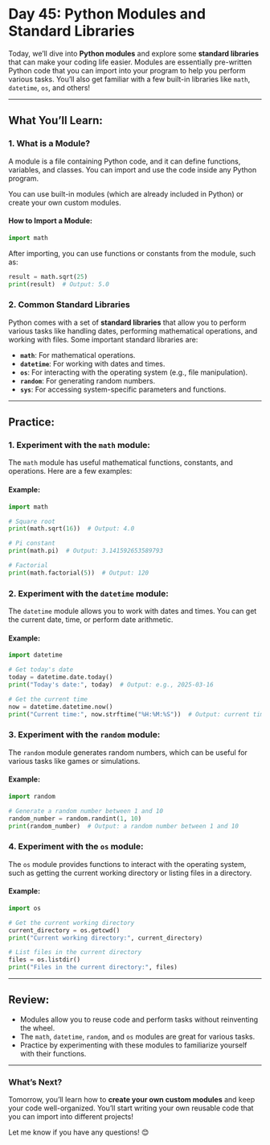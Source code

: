 # **Day 45: Python Modules and Standard Libraries**

Today, we’ll dive into **Python modules** and explore some **standard libraries** that can make your coding life easier. Modules are essentially pre-written Python code that you can import into your program to help you perform various tasks. You’ll also get familiar with a few built-in libraries like `math`, `datetime`, `os`, and others!

---

## **What You’ll Learn:**

### **1. What is a Module?**
A module is a file containing Python code, and it can define functions, variables, and classes. You can import and use the code inside any Python program. 

You can use built-in modules (which are already included in Python) or create your own custom modules.

#### **How to Import a Module:**
```python
import math
```
After importing, you can use functions or constants from the module, such as:
```python
result = math.sqrt(25)
print(result)  # Output: 5.0
```

### **2. Common Standard Libraries**
Python comes with a set of **standard libraries** that allow you to perform various tasks like handling dates, performing mathematical operations, and working with files. Some important standard libraries are:

- **`math`**: For mathematical operations.
- **`datetime`**: For working with dates and times.
- **`os`**: For interacting with the operating system (e.g., file manipulation).
- **`random`**: For generating random numbers.
- **`sys`**: For accessing system-specific parameters and functions.

---

## **Practice:**

### **1. Experiment with the `math` module:**
The `math` module has useful mathematical functions, constants, and operations. Here are a few examples:

#### **Example**:
```python
import math

# Square root
print(math.sqrt(16))  # Output: 4.0

# Pi constant
print(math.pi)  # Output: 3.141592653589793

# Factorial
print(math.factorial(5))  # Output: 120
```

### **2. Experiment with the `datetime` module:**
The `datetime` module allows you to work with dates and times. You can get the current date, time, or perform date arithmetic.

#### **Example**:
```python
import datetime

# Get today's date
today = datetime.date.today()
print("Today's date:", today)  # Output: e.g., 2025-03-16

# Get the current time
now = datetime.datetime.now()
print("Current time:", now.strftime("%H:%M:%S"))  # Output: current time in HH:MM:SS format
```

### **3. Experiment with the `random` module:**
The `random` module generates random numbers, which can be useful for various tasks like games or simulations.

#### **Example**:
```python
import random

# Generate a random number between 1 and 10
random_number = random.randint(1, 10)
print(random_number)  # Output: a random number between 1 and 10
```

### **4. Experiment with the `os` module:**
The `os` module provides functions to interact with the operating system, such as getting the current working directory or listing files in a directory.

#### **Example**:
```python
import os

# Get the current working directory
current_directory = os.getcwd()
print("Current working directory:", current_directory)

# List files in the current directory
files = os.listdir()
print("Files in the current directory:", files)
```

---

## **Review:**
- Modules allow you to reuse code and perform tasks without reinventing the wheel.
- The `math`, `datetime`, `random`, and `os` modules are great for various tasks.
- Practice by experimenting with these modules to familiarize yourself with their functions.

---

### **What’s Next?**
Tomorrow, you’ll learn how to **create your own custom modules** and keep your code well-organized. You’ll start writing your own reusable code that you can import into different projects!

Let me know if you have any questions! 😊